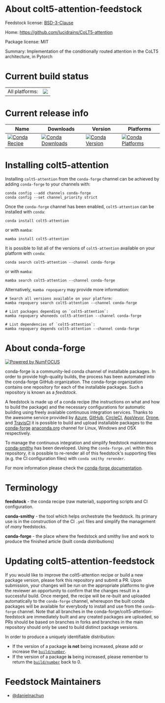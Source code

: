 About colt5-attention-feedstock
===============================

Feedstock license: [BSD-3-Clause](https://github.com/conda-forge/colt5-attention-feedstock/blob/main/LICENSE.txt)

Home: https://github.com/lucidrains/CoLT5-attention

Package license: MIT

Summary: Implementation of the conditionally routed attention in the CoLT5 architecture, in Pytorch

Current build status
====================


<table><tr><td>All platforms:</td>
    <td>
      <a href="https://dev.azure.com/conda-forge/feedstock-builds/_build/latest?definitionId=25207&branchName=main">
        <img src="https://dev.azure.com/conda-forge/feedstock-builds/_apis/build/status/colt5-attention-feedstock?branchName=main">
      </a>
    </td>
  </tr>
</table>

Current release info
====================

| Name | Downloads | Version | Platforms |
| --- | --- | --- | --- |
| [![Conda Recipe](https://img.shields.io/badge/recipe-colt5--attention-green.svg)](https://anaconda.org/conda-forge/colt5-attention) | [![Conda Downloads](https://img.shields.io/conda/dn/conda-forge/colt5-attention.svg)](https://anaconda.org/conda-forge/colt5-attention) | [![Conda Version](https://img.shields.io/conda/vn/conda-forge/colt5-attention.svg)](https://anaconda.org/conda-forge/colt5-attention) | [![Conda Platforms](https://img.shields.io/conda/pn/conda-forge/colt5-attention.svg)](https://anaconda.org/conda-forge/colt5-attention) |

Installing colt5-attention
==========================

Installing `colt5-attention` from the `conda-forge` channel can be achieved by adding `conda-forge` to your channels with:

```
conda config --add channels conda-forge
conda config --set channel_priority strict
```

Once the `conda-forge` channel has been enabled, `colt5-attention` can be installed with `conda`:

```
conda install colt5-attention
```

or with `mamba`:

```
mamba install colt5-attention
```

It is possible to list all of the versions of `colt5-attention` available on your platform with `conda`:

```
conda search colt5-attention --channel conda-forge
```

or with `mamba`:

```
mamba search colt5-attention --channel conda-forge
```

Alternatively, `mamba repoquery` may provide more information:

```
# Search all versions available on your platform:
mamba repoquery search colt5-attention --channel conda-forge

# List packages depending on `colt5-attention`:
mamba repoquery whoneeds colt5-attention --channel conda-forge

# List dependencies of `colt5-attention`:
mamba repoquery depends colt5-attention --channel conda-forge
```


About conda-forge
=================

[![Powered by
NumFOCUS](https://img.shields.io/badge/powered%20by-NumFOCUS-orange.svg?style=flat&colorA=E1523D&colorB=007D8A)](https://numfocus.org)

conda-forge is a community-led conda channel of installable packages.
In order to provide high-quality builds, the process has been automated into the
conda-forge GitHub organization. The conda-forge organization contains one repository
for each of the installable packages. Such a repository is known as a *feedstock*.

A feedstock is made up of a conda recipe (the instructions on what and how to build
the package) and the necessary configurations for automatic building using freely
available continuous integration services. Thanks to the awesome service provided by
[Azure](https://azure.microsoft.com/en-us/services/devops/), [GitHub](https://github.com/),
[CircleCI](https://circleci.com/), [AppVeyor](https://www.appveyor.com/),
[Drone](https://cloud.drone.io/welcome), and [TravisCI](https://travis-ci.com/)
it is possible to build and upload installable packages to the
[conda-forge](https://anaconda.org/conda-forge) [anaconda.org](https://anaconda.org/)
channel for Linux, Windows and OSX respectively.

To manage the continuous integration and simplify feedstock maintenance
[conda-smithy](https://github.com/conda-forge/conda-smithy) has been developed.
Using the ``conda-forge.yml`` within this repository, it is possible to re-render all of
this feedstock's supporting files (e.g. the CI configuration files) with ``conda smithy rerender``.

For more information please check the [conda-forge documentation](https://conda-forge.org/docs/).

Terminology
===========

**feedstock** - the conda recipe (raw material), supporting scripts and CI configuration.

**conda-smithy** - the tool which helps orchestrate the feedstock.
                   Its primary use is in the construction of the CI ``.yml`` files
                   and simplify the management of *many* feedstocks.

**conda-forge** - the place where the feedstock and smithy live and work to
                  produce the finished article (built conda distributions)


Updating colt5-attention-feedstock
==================================

If you would like to improve the colt5-attention recipe or build a new
package version, please fork this repository and submit a PR. Upon submission,
your changes will be run on the appropriate platforms to give the reviewer an
opportunity to confirm that the changes result in a successful build. Once
merged, the recipe will be re-built and uploaded automatically to the
`conda-forge` channel, whereupon the built conda packages will be available for
everybody to install and use from the `conda-forge` channel.
Note that all branches in the conda-forge/colt5-attention-feedstock are
immediately built and any created packages are uploaded, so PRs should be based
on branches in forks and branches in the main repository should only be used to
build distinct package versions.

In order to produce a uniquely identifiable distribution:
 * If the version of a package **is not** being increased, please add or increase
   the [``build/number``](https://docs.conda.io/projects/conda-build/en/latest/resources/define-metadata.html#build-number-and-string).
 * If the version of a package **is** being increased, please remember to return
   the [``build/number``](https://docs.conda.io/projects/conda-build/en/latest/resources/define-metadata.html#build-number-and-string)
   back to 0.

Feedstock Maintainers
=====================

* [@danielnachun](https://github.com/danielnachun/)

